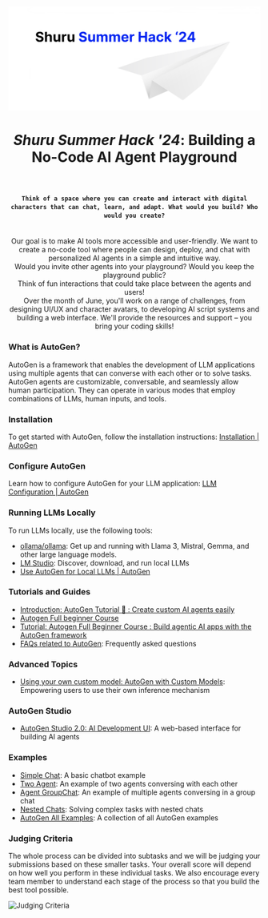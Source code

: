 ![summerhack24](assets/summerhack24.png)

<div align="center">

# *Shuru Summer Hack '24*: Building a No-Code AI Agent Playground
<br>

#### ```Think of a space where you can create and interact with digital characters that can chat, learn, and adapt. What would you build? Who would you create?```

<br>
Our goal is to make AI tools more accessible and user-friendly. We want to create a no-code tool where people can design, deploy, and chat with personalized AI agents in a simple and intuitive way. <br>
Would you invite other agents into your playground? Would you keep the playground public? <br> Think of fun interactions that could take place between the agents and users! <br>
Over the month of June, you'll work on a range of challenges, from designing UI/UX and character avatars, to developing AI script systems and building a web interface. We'll provide the resources and support – you bring your coding skills!

</div>


### What is AutoGen?

AutoGen is a framework that enables the development of LLM applications using multiple agents that can converse with each other or to solve tasks. AutoGen agents are customizable, conversable, and seamlessly allow human participation. They can operate in various modes that employ combinations of LLMs, human inputs, and tools.

### Installation

To get started with AutoGen, follow the installation instructions: [Installation | AutoGen](https://microsoft.github.io/autogen/docs/installation/)

### Configure AutoGen

Learn how to configure AutoGen for your LLM application: [LLM Configuration | AutoGen](https://microsoft.github.io/autogen/docs/topics/llm_configuration/)

### Running LLMs Locally

To run LLMs locally, use the following tools:

* [ollama/ollama](https://github.com/ollama/ollama): Get up and running with Llama 3, Mistral, Gemma, and other large language models.
* [LM Studio](https://lmstudio.ai/): Discover, download, and run local LLMs
* [Use AutoGen for Local LLMs | AutoGen](https://microsoft.github.io/autogen/blog/2023/07/14/Local-LLMs/)

### Tutorials and Guides

* [Introduction: AutoGen Tutorial 🚀 : Create custom AI agents easily](https://www.youtube.com/watch?v=vU2S6dVf79M&list=PLp9pLaqAQbY2vUjGEVgz8yAOdJlyy3AQb&index=2)
* [Autogen Full beginner Course](https://www.youtube.com/watch?v=JmjxwTEJSE8)
* [Tutorial: Autogen Full Beginner Course : Build agentic AI apps with the AutoGen framework](https://www.youtube.com/watch?v=FkFKWVQytnY)
* [FAQs related to AutoGen](https://microsoft.github.io/autogen/docs/FAQ/#set-your-api-endpoints): Frequently asked questions

### Advanced Topics

* [Using your own custom model: AutoGen with Custom Models](https://microsoft.github.io/autogen/blog/2024/01/26/Custom-Models/): Empowering users to use their own inference mechanism

### AutoGen Studio

* [AutoGen Studio 2.0: AI Development UI](https://autogen-studio.com/autogen-studio-ui): A web-based interface for building AI agents

### Examples

* [Simple Chat](https://github.com/microsoft/autogen/blob/main/samples/simple_chat.py): A basic chatbot example
* [Two Agent](https://github.com/microsoft/autogen/blob/main/test/twoagent.py): An example of two agents conversing with each other
* [Agent GroupChat](https://github.com/microsoft/autogen/blob/main/notebook/agentchat_groupchat.ipynb): An example of multiple agents conversing in a group chat
* [Nested Chats](https://microsoft.github.io/autogen/docs/notebooks/agentchat_nestedchat): Solving complex tasks with nested chats
* [AutoGen All Examples](https://microsoft.github.io/autogen/docs/Examples): A collection of all AutoGen examples


### Judging Criteria

The whole process can be divided into subtasks and we will be judging your submissions based on these smaller tasks. Your overall score will depend on how well you perform in these individual tasks. 
We also encourage every team member to understand each stage of the process so that you build the best tool possible.

<img width="1812" alt="Judging Criteria" src="https://github.com/ShuruTechTeam/SummerHackAI-24/assets/74584143/5c3cddb6-11e1-4f4c-ac05-35918651b73f">


